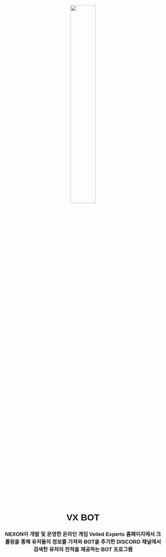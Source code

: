 <p align="center">
  <img src="https://github.com/user-attachments/assets/ca63fcd5-5f26-4cdd-b0eb-93d7a4d93b3c" width="40%">
</p>

<h1 align="center" style="font-family: 'Gungsuh', sans-serif;"> VX BOT </h1>
<h3 align="center" style="font-family: 'Gungsuh', sans-serif;"> NEXON이 개발 및 운영한 온라인 게임 Veiled Experts 홈페이지에서 크롤링을 통해 유저들의 정보를 가져와 BOT을 추가한 DISCORD 채널에서 검색한 유저의 전적을 제공하는 BOT 프로그램 </h3>

<br>
